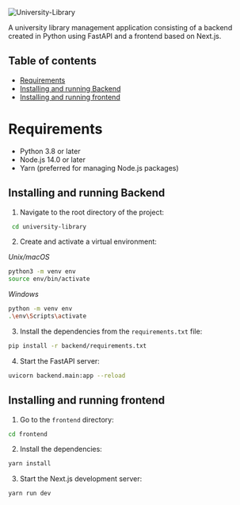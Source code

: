 ![University-Library](https://socialify.git.ci/BWilczynski98/University-Library/image?description=1&descriptionEditable=Library%20management%20system&font=Jost&name=1&pattern=Plus&theme=Auto)

A university library management application consisting of a backend created in Python using FastAPI and a frontend based on Next.js.

## Table of contents

- [Requirements](#requirements)
- [Installing and running Backend](#installing-and-running-Backend)
- [Installing and running frontend](#installing-and-running-frontend)

# Requirements

- Python 3.8 or later
- Node.js 14.0 or later
- Yarn (preferred for managing Node.js packages)

## Installing and running Backend

1. Navigate to the root directory of the project:

```bash
 cd university-library
```

2. Create and activate a virtual environment:

_Unix/macOS_

```bash
python3 -m venv env
source env/bin/activate
```

_Windows_

```bash
python -m venv env
.\env\Scripts\activate
```

3. Install the dependencies from the `requirements.txt` file:

```bash
pip install -r backend/requirements.txt
```

4. Start the FastAPI server:

```bash
uvicorn backend.main:app --reload
```

## Installing and running frontend

1. Go to the `frontend` directory:

```bash
cd frontend
```

2. Install the dependencies:

```bash
yarn install
```

3. Start the Next.js development server:

```bash
yarn run dev
```
